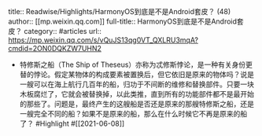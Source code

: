 title:: Readwise/Highlights/HarmonyOS到底是不是Android套皮？ (48)
author:: [[mp.weixin.qq.com]]
full-title:: HarmonyOS到底是不是Android套皮？
category:: #articles
url:: https://mp.weixin.qq.com/s/vQuJS13qg0VT_QXLRU3mqA?cmdid=2ON0DQKZW7UHN2

- 特修斯之船（The Ship of Theseus）亦称为忒修斯悖论，是一种有关身份更替的悖论。假定某物体的构成要素被置换后，但它依旧是原来的物体吗？说是一艘可以在海上航行几百年的船，归功于不间断的维修和替换部件。只要一块木板腐烂了，它就会被替换掉，以此类推，直到所有的功能部件都不是最开始的那些了。问题是，最终产生的这艘船是否还是原来的那艘特修斯之船，还是一艘完全不同的船？如果不是原来的船，那么在什么时候它不再是原来的船了？ #Highlight #[[2021-06-08]]